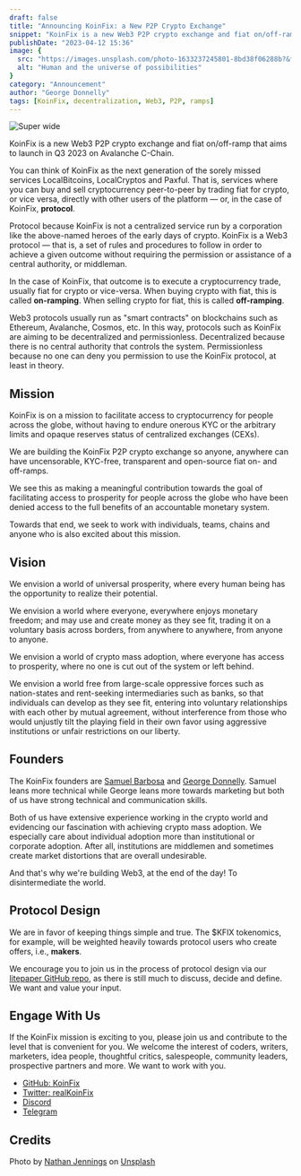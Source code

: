 ```yaml
---
draft: false
title: "Announcing KoinFix: a New P2P Crypto Exchange"
snippet: "KoinFix is a new Web3 P2P crypto exchange and fiat on/off-ramp that aims to launch in Q3 2023 on Avalanche C-Chain."
publishDate: "2023-04-12 15:36"
image: {
  src: "https://images.unsplash.com/photo-1633237245801-8bd38f06288b?&fit=crop&w=430&h=240",
  alt: "Human and the universe of possibilities"
}
category: "Announcement"
author: "George Donnelly"
tags: [KoinFix, decentralization, Web3, P2P, ramps]
---
```


![Super wide](https://images.unsplash.com/photo-1633237245801-8bd38f06288b?crop=entropy&cs=tinysrgb&fit=max&fm=jpg&ixid=MnwxfDB8MXxyYW5kb218MHx8fHx8fHx8MTY2MDc4MTk3Mw&ixlib=rb-1.2.1&q=80&utm_campaign=api-credit&utm_medium=referral&utm_source=unsplash_source&w=1080)

KoinFix is a new Web3 P2P crypto exchange and fiat on/off-ramp that aims to launch in Q3 2023 on Avalanche C-Chain.

You can think of KoinFix as the next generation of the sorely missed services LocalBitcoins, LocalCryptos and Paxful. That is, services where you can buy and sell cryptocurrency peer-to-peer by trading fiat for crypto, or vice versa, directly with other users of the platform &#8212; or, in the case of KoinFix, **protocol**.

Protocol because KoinFix is not a centralized service run by a corporation like the above-named heroes of the early days of crypto. KoinFix is a Web3 protocol &#8212; that is, a set of rules and procedures to follow in order to achieve a given outcome without requiring the permission or assistance of a central authority, or middleman.

In the case of KoinFix, that outcome is to execute a cryptocurrency trade, usually fiat for crypto or vice-versa. When buying crypto with fiat, this is called **on-ramping**. When selling crypto for fiat, this is called **off-ramping**.

Web3 protocols usually run as "smart contracts" on blockchains such as Ethereum, Avalanche, Cosmos, etc. In this way, protocols such as KoinFix are aiming to be decentralized and permissionless. Decentralized because there is no central authority that controls the system. Permissionless because no one can deny you permission to use the KoinFix protocol, at least in theory.

## Mission

KoinFix is on a mission to facilitate access to cryptocurrency for people across the globe, without having to endure onerous KYC or the arbitrary limits and opaque reserves status of centralized exchanges (CEXs).

We are building the KoinFix P2P crypto exchange so anyone, anywhere can have uncensorable, KYC-free, transparent and open-source fiat on- and off-ramps.

We see this as making a meaningful contribution towards the goal of facilitating access to prosperity for people across the globe who have been denied access to the full benefits of an accountable monetary system.

Towards that end, we seek to work with individuals, teams, chains and anyone who is also excited about this mission.

## Vision

We envision a world of universal prosperity, where every human being has the opportunity to realize their potential.

We envision a world where everyone, everywhere enjoys monetary freedom; and may use and create money as they see fit, trading it on a voluntary basis across borders, from anywhere to anywhere, from anyone to anyone.

We envision a world of crypto mass adoption, where everyone has access to prosperity, where no one is cut out of the system or left behind.

We envision a world free from large-scale oppressive forces such as nation-states and rent-seeking intermediaries such as banks, so that individuals can develop as they see fit, entering into voluntary relationships with each other by mutual agreement, without interference from those who would unjustly tilt the playing field in their own favor using aggressive institutions or unfair restrictions on our liberty.

## Founders

The KoinFix founders are [Samuel Barbosa](https://twitter.com/desamtralized) and [George Donnelly](https://georgedonnelly.com/about/). Samuel leans more technical while George leans more towards marketing but both of us have strong technical and communication skills.

Both of us have extensive experience working in the crypto world and evidencing our fascination with achieving crypto mass adoption. We especially care about individual adoption more than institutional or corporate adoption. After all, institutions are middlemen and sometimes create market distortions that are overall undesirable.

And that's why we're building Web3, at the end of the day! To disintermediate the world.

## Protocol Design

We are in favor of keeping things simple and true. The $KFIX tokenomics, for example, will be weighted heavily towards protocol users who create offers, i.e., **makers**.

We encourage you to join us in the process of protocol design via our [litepaper GitHub repo](https://github.com/KoinFix/litepaper), as there is still much to discuss, decide and define. We want and value your input.

## Engage With Us

If the KoinFix mission is exciting to you, please join us and contribute to the level that is convenient for you. We welcome the interest of coders, writers, marketers, idea people, thoughtful critics, salespeople, community leaders, prospective partners and more. We want to work with you.

- [GitHub: KoinFix](https://github.com/KoinFix)
- [Twitter: realKoinFix](https://twitter.com/realKoinFix)
- [Discord](https://discord.gg/vR8qvPUyN9)
- [Telegram](https://t.me/RealKoinFix)

## Credits

Photo by <a href="https://unsplash.com/@nathjennings_?utm_source=unsplash&utm_medium=referral&utm_content=creditCopyText">Nathan Jennings</a> on <a href="https://unsplash.com/photos/vvrxEGvuqwo?utm_source=unsplash&utm_medium=referral&utm_content=creditCopyText">Unsplash</a>